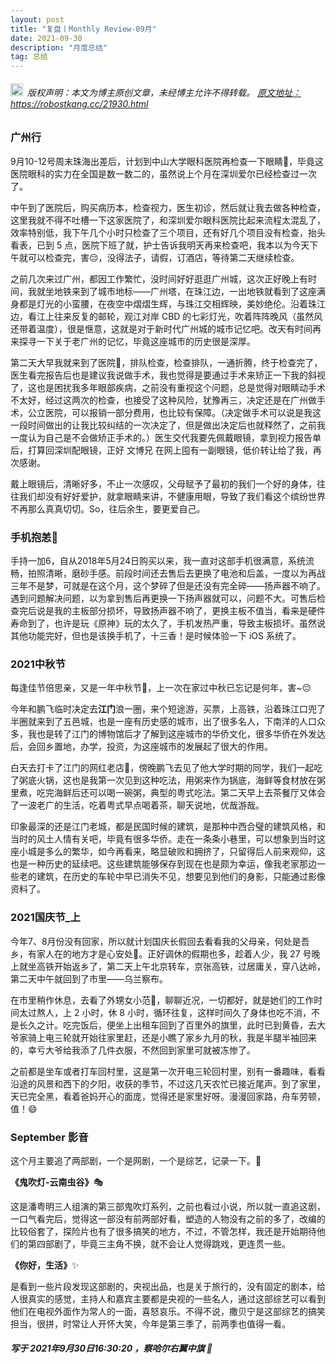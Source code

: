```yaml
---
layout: post
title: "复盘丨Monthly Review-09月"
date: 2021-09-30 
description: "月度总结"
tag: 总结
---   
```


<h6><img src="https://robotkang-1257995526.cos.ap-chengdu.myqcloud.com/icon/copyright.png" alt="copyright" style="display:inline;margin-bottom: -5px;" width="20" height="20"> 版权声明：本文为博主原创文章，未经博主允许不得转载。
<a target="_blank" href="https://robotkang.cc/21930.html">原文地址：https://robostkang.cc/21930.html </a>
</h6>                           

### 广州行              

9月10-12号周末珠海出差后，计划到中山大学眼科医院再检查一下眼睛👀，毕竟这医院眼科的实力在全国是数一数二的，虽然说上个月在深圳爱尔已经检查过一次了。             

中午到了医院后，购买病历本，检查视力，医生初诊，然后就让我去做各种检查，这里我就不得不吐槽一下这家医院了，和深圳爱尔眼科医院比起来流程太混乱了，效率特别低，我下午几个小时只检查了三个项目，还有好几个项目没有检查，抬头看表，已到 5 点，医院下班了就，护士告诉我明天再来检查吧，我本以为今天下午就可以检查完，害😔，没得法子，请假，订酒店，等待第二天继续检查。            

之前几次来过广州，都因工作繁忙，没时间好好逛逛广州城，这次正好晚上有时间，我就坐地铁来到了城市地标——广州塔，在珠江边，一出地铁就看到了这座满身都是灯光的小蛮腰，在夜空中熠熠生辉，与珠江交相辉映，美妙绝伦。沿着珠江边，看江上往来反复的邮轮，观江对岸 CBD 的七彩灯光，吹着阵阵晚风（虽然风还带着温度），很是惬意，这就是对于新时代广州城的城市记忆吧。改天有时间再来探寻一下关于老广州的记忆，毕竟这座城市的历史很是深厚。       

第二天大早我就来到了医院🏥，排队检查，检查排队，一通折腾，终于检查完了，医生看完报告后也是建议我说做手术，我也觉得是要通过手术来矫正一下我的斜视了，这也是困扰我多年眼部疾病，之前没有重视这个问题，总是觉得对眼睛动手术不太好，经过这两次的检查，也接受了这种风险，犹豫再三，决定还是在广州做手术，公立医院，可以报销一部分费用，也比较有保障。（决定做手术可以说是我这一段时间做出的让我比较纠结的一次决定了，但是做出决定后也就释然了，之前我一度认为自己是不会做矫正手术的。）医生交代我要先佩戴眼镜，拿到视力报告单后，打算回深圳配眼镜，正好 文博兄 在网上囤有一副眼镜，低价转让给了我，再次感谢。             

戴上眼镜后，清晰好多，不止一次感叹，父母赋予了最初的我们一个好的身体，往往我们却没有好好爱护，就拿眼睛来讲，不健康用眼，导致了我们看这个缤纷世界不再那么真真切切。So，往后余生，要更爱自己。         

### 手机抱恙📱           

手持一加6，自从2018年5月24日购买以来，我一直对这部手机很满意，系统流畅，拍照清晰，磨砂手感。前段时间还去售后去更换了电池和后盖，一度以为再战三年不是梦，可就是在这个月，这个梦碎了但是还没有完全碎——扬声器不响了。遇到问题解决问题，以为拿到售后再更换一下扬声器就可以，问题不大。可售后检查完后说是我的主板部分损坏，导致扬声器不响了，更换主板不值当，看来是硬件寿命到了，也许是玩《原神》玩的太久了，手机发热严重，导致主板损坏。虽然说其他功能完好，但也是该换手机了，十三香！是时候体验一下 iOS 系统了。            

### 2021中秋节            

每逢佳节倍思亲，又是一年中秋节🍪，上一次在家过中秋已忘记是何年，害~😔           

今年和鹏飞临时决定去**江门**浪一圈，来个短途游，买票，上高铁，沿着珠江口兜了半圈就来到了五邑城，也是一座有历史感的城市，出了很多名人，下南洋的人口众多，我也是转了江门的博物馆后才了解到这座城市的华侨文化，很多华侨在外发达后，会回乡置地，办学，投资，为这座城市的发展起了很大的作用。     

白天去打卡了江门的网红老店🌮，傍晚鹏飞去见了他大学时期的同学，我们一起吃了粥底火锅，这也是我第一次见到这种吃法，用粥来作为锅底，海鲜等食材放在粥里煮，吃完海鲜后还可以喝一碗粥，典型的粤式吃法。第二天早上去茶餐厅又体会了一波老广的生活，吃着粤式早点喝着茶，聊天说地，优哉游哉。        

印象最深的还是江门老城，都是民国时候的建筑，是那种中西合璧的建筑风格，和当时的风土人情有关吧，毕竟有很多华侨。走在一条条小巷里，可以想象到当时这座小城是多么的繁华，如今再看来，略显破败和拥挤了，只留得后人前来观仰，这也是一种历史的延续吧。这些建筑能够保存到现在也是颇为幸运，像我老家那边一些老的建筑，在历史的车轮中早已消失不见，想要见到他们的身影，只能通过影像资料了。            


### 2021国庆节_上          

今年7、8月份没有回家，所以就计划国庆长假回去看看我的父母亲，何处是吾乡，有家人在的地方才是心安处🎈。正好调休的假期也多，趁着人少，我 27 号晚上就坐高铁开始返乡了，第二天上午北京转车，京张高铁，过居庸关，穿八达岭，第二天中午就回到了市里——乌兰察布。         

在市里稍作休息，去看了外甥女小范👩，聊聊近况，一切都好，就是她们的工作时间太过熬人，上 2 小时，休 8 小时，循环往复，这样时间久了身体也吃不消，不是长久之计。吃完饭后，便坐上出租车回到了百里外的旗里，此时已到黄昏，去大爷家骑上电三轮就开始往家里赶，还是小瞧了家乡九月的秋，我是半腿半袖回来的，幸亏大爷给我添了几件衣服，不然回到家里可就被冻惨了。        

之前都是坐车或者打车回村里，这是第一次开电三轮回村里，别有一番趣味，看看沿途的风景和西下的夕阳，收获的季节，不过这几天农忙已接近尾声。到了家里，天已完全黑，看着爸妈开心的面庞，觉得还是家里好呀。漫漫回家路，舟车劳顿，值！😄         


### September 影音           

这个月主要追了两部剧，一个是网剧，一个是综艺，记录一下。🔖        

**《鬼吹灯-云南虫谷》**🎭          

这是潘粤明三人组演的第三部鬼吹灯系列，之前也看过小说，所以就一直追这剧，一口气看完后，觉得这一部没有前两部好看，塑造的人物没有之前的多了，改编的比较俗套了，探险片也有了很多搞笑的地方，不过，不管怎样，我还是开始期待他们的第四部剧了，毕竟三主角不换，就不会让人觉得跳戏，更连贯一些。


**《你好，生活》**✨          

是看到一些片段发现这部剧的，央视出品，也是关于旅行的，没有固定的剧本，给人很真实的感觉，主持人和嘉宾主要都是央视的一些名人，通过这部综艺可以看到他们在电视外面作为常人的一面，喜怒哀乐。不得不说，撒贝宁是这部综艺的搞笑担当，很拼，时常让人开怀大笑，今年是第三季了，前两季也值得一看。


**<h5>写于 2021年9月30日16:30:20 ，察哈尔右翼中旗 🎈</h5>**                       


